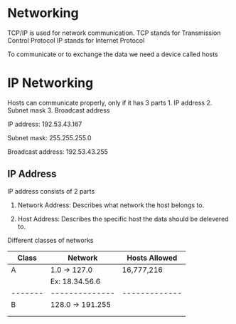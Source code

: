 <h1>Networking</h1>
TCP/IP is used for network communication.
TCP stands for Transmission Control Protocol
IP stands for Internet Protocol

To communicate or to exchange the data we need a device called hosts

<h1>IP Networking</h1>
Hosts can communicate properly, only if it has 3 parts
1. IP address
2. Subnet mask
3. Broadcast address

IP address:
  192.53.43.167

Subnet mask:
  255.255.255.0
  
Broadcast address:
  192.53.43.255
  
<h2>IP Address</h2> 
IP address consists of 2 parts 

1. Network Address: Describes what network the host belongs to.

2. Host Address: Describes the specific host the data should be delevered to.

Different classes of networks

|  Class  |    Network     | Hosts Allowed |
| ------- | -------------- | ------------- |
|    A    | 1.0 -> 127.0   |   16,777,216  |
|         | Ex: 18.34.56.6 |               |
| ------- | -------------- | ------------- |
|    B    |128.0 -> 191.255|               |
|         |                |               | 
|         |                |               |





